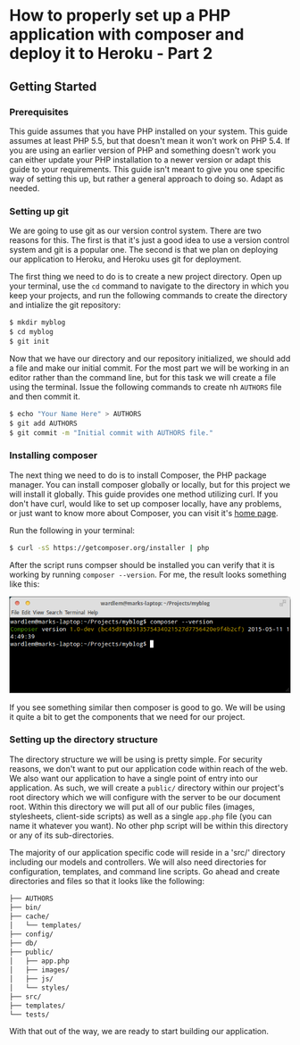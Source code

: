# How to properly set up a PHP application with composer and deploy it to Heroku - Part 2

## Getting Started

### Prerequisites

This guide assumes that you have PHP installed on your system.  This guide assumes at least PHP 5.5, but that doesn't mean it won't work on PHP 5.4.  If you are using an earlier version of PHP and something doesn't work you can either update your PHP installation to a newer version or adapt this guide to your requirements.  This guide isn't meant to give you one specific way of setting this up, but rather a general approach to doing so.  Adapt as needed.

### Setting up git

We are going to use git as our version control system.  There are two reasons for this. The first is that it's just a good idea to use a version control system and git is a popular one.  The second is that we plan on deploying our application to Heroku, and Heroku uses git for deployment.

The first thing we need to do is to create a new project directory.  Open up your terminal, use the `cd` command to navigate to the directory in which you keep your projects, and run the following commands to create the directory and intialize the git repository:

~~~~~~~~bash
$ mkdir myblog
$ cd myblog
$ git init
~~~~~~~~

Now that we have our directory and our repository initialized, we should add a file and make our initial commit.  For the most part we will be working in an editor rather than the command line, but for this task we will create a file using the terminal.  Issue the following commands to create nh `AUTHORS` file and then commit it.

~~~~~~~~bash
$ echo "Your Name Here" > AUTHORS
$ git add AUTHORS
$ git commit -m "Initial commit with AUTHORS file."
~~~~~~~~

### Installing composer

The next thing we need to do is to install Composer, the PHP package manager.  You can install composer globally or locally, but for this project we will install it globally.  This guide provides one method utilizing curl.  If you don't have curl, would like to set up composer locally, have any problems, or just want to know more about Composer, you can visit it's [home page](http://getcomposer.org).

Run the following in your terminal:

~~~~~~~~bash
$ curl -sS https://getcomposer.org/installer | php
~~~~~~~~

After the script runs compser should be installed you can verify that it is working by running `composer --version`.  For me, the result looks something like this:

![Composer Version](images/composer-success.png)

If you see something similar then composer is good to go.  We will be using it quite a bit to get the components that we need for our project.

### Setting up the directory structure

The directory structure we will be using is pretty simple.  For security reasons, we don't want to put our application code within reach of the web.  We also want our application to have a single point of entry into our application.  As such, we will create a `public/` directory within our project's root directory which we will configure with the server to be our document root.  Within this directory we will put all of our public files (images, stylesheets, client-side scripts) as well as a single `app.php` file (you can name it whatever you want). No other php script will be within this directory or any of its sub-directories.

The majority of our application specific code will reside in a 'src/' directory including our models and controllers.  We will also need directories for configuration, templates, and command line scripts.  Go ahead and create directories and files so that it looks like the following:

~~~~~~~~
├── AUTHORS
├── bin/
├── cache/
│   └── templates/
├── config/
├── db/
├── public/
│   ├── app.php
│   ├── images/
│   ├── js/
│   └── styles/
├── src/
├── templates/
└── tests/
~~~~~~~~

With that out of the way, we are ready to start building our application.

